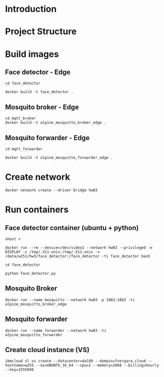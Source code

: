 # Introduction

# Project Structure

# Build images

## Face detector - Edge

```
cd face_detector

docker build -t face_detector .

```

## Mosquito broker - Edge

```
cd mqtt_broker
docker build -t alpine_mosquitto_broker_edge .

```

## Mosquito forwarder - Edge

```
cd mqtt_forwarder

docker build -t alpine_mosquitto_forwarder_edge .

```

# Create network

```
docker network create --driver bridge hw03

```

# Run containers
## Face detector container (ubuntu + python)

```
xhost +

docker run --rm --device=/dev/video1 --network hw03 --privileged -e DISPLAY -v /tmp/.X11-unix:/tmp/.X11-unix -v /data/w251/hw3/face_detector:/face_detector -ti face_detector bash

cd face_detector

python face_detector.py

```

## Mosquito Broker

```
docker run --name mosquitto --network hw03 -p 1883:1883 -ti alpine_mosquitto_broker_edge

```

## Mosquito forwarder

```
docker run --name forwarder --network hw03 -ti alpine_mosquitto_forwarder

```

## Create cloud instance (VS)

```
ibmcloud sl vs create --datacenter=dal09 --domain=fvergara.cloud --hostname=w255 --os=UBUNTU_16_64 --cpu=2 --memory=2048 --billing=hourly --key=1555046
```
